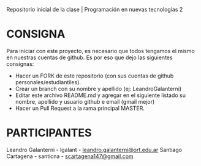 Repositorio inicial de la clase | Programación en nuevas tecnologías 2

# CONSIGNA

Para iniciar con este proyecto, es necesario que todos tengamos el mismo en nuestras cuentas de github. Es por eso que dejo las siguientes consignas:

- Hacer un FORK de este repositorio (con sus cuentas de github personales/estudiantiles).
- Crear un branch con su nombre y apellido  (ej: LeandroGalanterni)
- Editar este archivo README.md y agregar en el siguiente listado su nombre, apellido y usuario github e email (gmail mejor)
- Hacer un Pull Request a la rama principal MASTER.

# PARTICIPANTES
Leandro Galanterni - lgalant - leandro.galanterni@ort.edu.ar
Santiago Cartagena - santicna - scartagena147@gmail.com